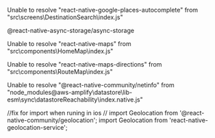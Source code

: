 Unable to resolve "react-native-google-places-autocomplete" from "src\screens\DestinationSearch\index.js"

@react-native-async-storage/async-storage

Unable to resolve "react-native-maps" from "src\components\HomeMap\index.js"

Unable to resolve "react-native-maps-directions" from "src\components\RouteMap\index.js"

Unable to resolve "@react-native-community/netinfo" from "node_modules\@aws-amplify\datastore\lib-esm\sync\datastoreReachability\index.native.js"

//fix for import when runing in ios
// import Geolocation from '@react-native-community/geolocation';
import Geolocation from 'react-native-geolocation-service';
